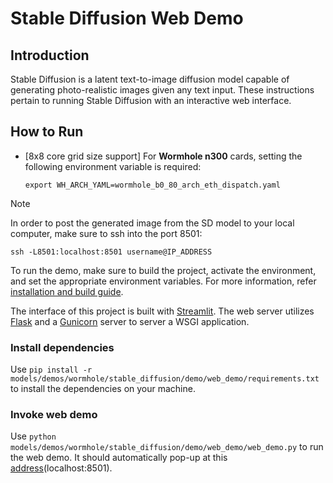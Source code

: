 # Stable Diffusion Web Demo

## Introduction
Stable Diffusion is a latent text-to-image diffusion model capable of generating photo-realistic images given any text input. These instructions pertain to running Stable Diffusion with an interactive web interface.

## How to Run
- [8x8 core grid size support] For **Wormhole n300** cards, setting the following environment variable is required:
   ```
   export WH_ARCH_YAML=wormhole_b0_80_arch_eth_dispatch.yaml
   ```

> [!NOTE]
> In order to post the generated image from the SD model to your local computer, make sure to ssh into the port 8501:
> ```
> ssh -L8501:localhost:8501 username@IP_ADDRESS
> ```

To run the demo, make sure to build the project, activate the environment, and set the appropriate environment variables.
For more information, refer [installation and build guide](https://github.com/tenstorrent/tt-metal/blob/main/INSTALLING.md).

The interface of this project is built with [Streamlit](https://streamlit.io). The web server utilizes [Flask](https://flask.palletsprojects.com/en/3.0.x/) and a [Gunicorn](https://gunicorn.org) server to server a WSGI application.

### Install dependencies
Use `pip install -r models/demos/wormhole/stable_diffusion/demo/web_demo/requirements.txt` to install the dependencies on your machine.

### Invoke web demo
Use `python models/demos/wormhole/stable_diffusion/demo/web_demo/web_demo.py` to run the web demo. It should automatically pop-up at this [address](http://localhost:8501)(localhost:8501).
